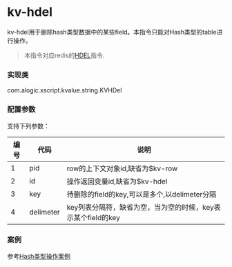 kv-hdel
=======

kv-hdel用于删除hash类型数据中的某些field。本指令只能对Hash类型的table进行操作。

> 本指令对应redis的[HDEL](http://redis.io/commands/hdel)指令.

### 实现类

com.alogic.xscript.kvalue.string.KVHDel

### 配置参数

支持下列参数：

| 编号 | 代码 | 说明 |
| ---- | ---- | ---- |
| 1 | pid | row的上下文对象id,缺省为$kv-row |
| 2 | id | 操作返回变量id,缺省为$kv-hdel |
| 3 | key | 待删除的field的key,可以是多个,以delimeter分隔 |
| 4 | delimeter | key列表分隔符，缺省为空，当为空的时候，key表示某个field的key |


### 案例

参考[Hash类型操作案例](case.hash.md)